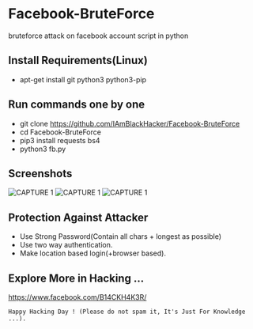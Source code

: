 # Facebook-BruteForce
bruteforce attack on facebook account script in python

## Install Requirements(Linux)
* apt-get install git python3 python3-pip

## Run commands one by one
* git clone https://github.com/IAmBlackHacker/Facebook-BruteForce
* cd Facebook-BruteForce
* pip3 install requests bs4
* python3 fb.py

## Screenshots
![CAPTURE 1](https://github.com/IAmBlackHacker/Facebook-BruteForce/blob/master/Screenshots/Capture1.JPG)
![CAPTURE 1](https://github.com/IAmBlackHacker/Facebook-BruteForce/blob/master/Screenshots/Capture2.JPG)
![CAPTURE 1](https://github.com/IAmBlackHacker/Facebook-BruteForce/blob/master/Screenshots/Capture3.JPG)

## Protection Against Attacker
* Use Strong Password(Contain all chars + longest as possible)
* Use two way authentication.
* Make location based login(+browser based).

## Explore More in Hacking ...
https://www.facebook.com/B14CKH4K3R/

~~~
Happy Hacking Day ! (Please do not spam it, It's Just For Knowledge ...).
~~~
